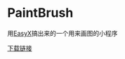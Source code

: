 # PaintBrush
用[EasyX](http://www.easyx.cn)搞出来的一个用来画图的小程序

[下载链接](http://jackmerryyoung.github.io/PaintBrush)
